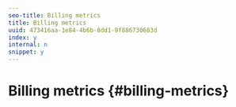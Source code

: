 ```yaml
---
seo-title: Billing metrics
title: Billing metrics
uuid: 473416aa-1e84-4b6b-8dd1-9f886730683d
index: y
internal: n
snippet: y
---
```


# Billing metrics {#billing-metrics}